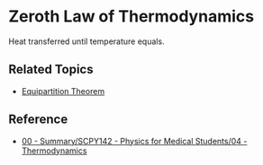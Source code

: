 # Zeroth Law of Thermodynamics

Heat transferred until temperature equals.

## Related Topics

* [Equipartition Theorem](../../Statistical%20Mechanics/Equipartition%20Theorem.md)

## Reference

* [00 - Summary/SCPY142 - Physics for Medical Students/04 - Thermodynamics](../../../../00%20-%20Summary/SCPY142%20-%20Physics%20for%20Medical%20Students/04%20-%20Thermodynamics.md)
